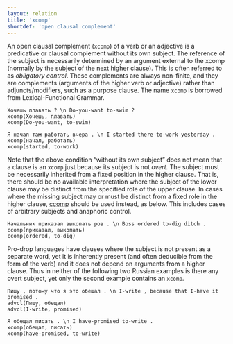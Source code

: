 ```yaml
---
layout: relation
title: 'xcomp'
shortdef: 'open clausal complement'
---
```


An open clausal complement (`xcomp`) of a verb or an adjective is a
predicative or clausal complement without its own subject. The
reference of the subject is necessarily determined by an argument
external to the xcomp (normally by the subject of the next higher
clause). This is often referred to as *obligatory control*. 
These complements are always non-finite, and they are
complements (arguments of the higher verb or adjective) rather than
adjuncts/modifiers, such as a purpose clause. The name `xcomp` is
borrowed from Lexical-Functional Grammar.

~~~ sdparse
Хочешь плавать ? \n Do-you-want to-swim ?
xcomp(Хочешь, плавать)
xcomp(Do-you-want, to-swim)
~~~

~~~ sdparse
Я начал там работать вчера . \n I started there to-work yesterday .
xcomp(начал, работать)
xcomp(started, to-work)
~~~

Note that the above condition “without its own subject” does not mean that a 
clause is an `xcomp` just because its subject is not _overt._
The subject must be necessarily inherited from a fixed position in the higher clause.
That is, there should be no available interpretation where the subject of the lower clause may be distinct
from the specified role of the upper clause.
In cases where the missing subject may or must be distinct from a fixed role in the higher clause,
[ccomp]() should be used instead, as below.  This includes cases of arbitrary subjects and anaphoric control.

~~~ sdparse
Начальник приказал выкопать ров . \n Boss ordered to-dig ditch .
ccomp(приказал, выкопать)
ccomp(ordered, to-dig)
~~~

Pro-drop languages have clauses where the subject is not present as a separate word,
yet it is inherently present (and often deducible from the form of the verb)
and it does not depend on arguments from a higher clause.
Thus in neither of the following two Russian examples is there any overt subject,
yet only the second example contains an `xcomp`.

~~~ sdparse
Пишу , потому что я это обещал . \n I-write , because that I-have it promised .
advcl(Пишу, обещал)
advcl(I-write, promised)
~~~

~~~ sdparse
Я обещал писать . \n I have-promised to-write .
xcomp(обещал, писать)
xcomp(have-promised, to-write)
~~~
